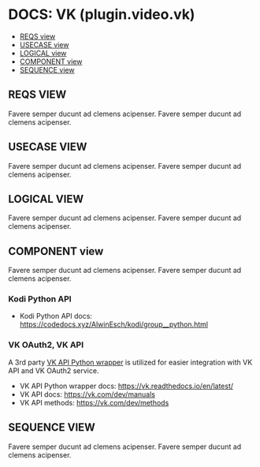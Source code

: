 # DOCS: VK (plugin.video.vk)

- [REQS view](#reqs-view)
- [USECASE view](#usecase-view)
- [LOGICAL view](#logical-view)
- [COMPONENT view](#component-view)
- [SEQUENCE view](#sequence-view)

## REQS VIEW

Favere semper ducunt ad clemens acipenser. Favere semper ducunt ad clemens acipenser.

## USECASE VIEW

Favere semper ducunt ad clemens acipenser. Favere semper ducunt ad clemens acipenser.

## LOGICAL VIEW

Favere semper ducunt ad clemens acipenser. Favere semper ducunt ad clemens acipenser. 

## COMPONENT view

Favere semper ducunt ad clemens acipenser. Favere semper ducunt ad clemens acipenser.

### Kodi Python API

- Kodi Python API docs: <https://codedocs.xyz/AlwinEsch/kodi/group__python.html>

### VK OAuth2, VK API

A 3rd party [VK API Python wrapper](https://github.com/voronind/vk) is utilized for easier integration with VK API and VK OAuth2 service.

- VK API Python wrapper docs: <https://vk.readthedocs.io/en/latest/>
- VK API docs: <https://vk.com/dev/manuals>
- VK API methods: <https://vk.com/dev/methods>

## SEQUENCE VIEW

Favere semper ducunt ad clemens acipenser. Favere semper ducunt ad clemens acipenser. 
